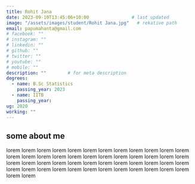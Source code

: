 ```yaml
---
title: Rohit Jana                  
date: 2023-09-10T13:45:06+10:00                # last updated
image: "/assets/images/student/Rohit Jana.jpg"   # rekative path 
email: papumahanta@gmail.com
# facebook: ""        
# instagram: ""
# linkedin: ""     
# github: ""              
# twitter: ""
# youtube: ""
# mobile: ""    
description: ""        # for meta description
degrees:
  - name: B.Sc Statistics            
    passing_year: 2023
  - name: IITB
    passing_year:  
ug: 2020    
working: ""
---
```








## some about me
lorem lorem lorem lorem lorem lorem lorem lorem lorem lorem lorem lorem lorem lorem lorem lorem lorem lorem lorem lorem lorem lorem lorem lorem lorem lorem lorem lorem lorem lorem lorem lorem lorem lorem lorem lorem lorem lorem lorem lorem lorem lorem lorem lorem lorem lorem lorem lorem lorem lorem 